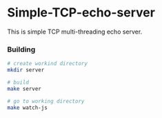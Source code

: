 # Simple-TCP-echo-server
This is simple TCP multi-threading echo server.
### Building
``` bash
# create workind directory
mkdir server

# build
make server

# go to working directory
make watch-js
```
